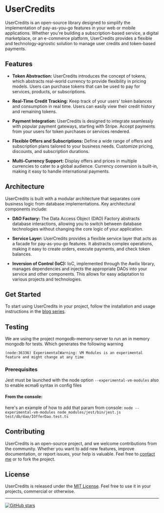 # UserCredits

UserCredits is an open-source library designed to simplify the implementation of pay-as-you-go features in your web or mobile applications. Whether you're building a subscription-based service, a digital marketplace, or an e-commerce platform, UserCredits provides a flexible and technology-agnostic solution to manage user credits and token-based payments.

## Features

- **Token Abstraction:** UserCredits introduces the concept of tokens, which abstracts real-world currency to provide flexibility in pricing models. Users can purchase tokens that can be used to pay for services, products, or subscriptions.

- **Real-Time Credit Tracking:** Keep track of your users' token balances and consumption in real time. Users can easily view their credit history and remaining tokens.

- **Payment Integration:** UserCredits is designed to integrate seamlessly with popular payment gateways, starting with Stripe. Accept payments from your users for token purchases or services rendered.

- **Flexible Offers and Subscriptions:** Define a wide range of offers and subscription plans tailored to your business needs. Customize pricing, discounts, and subscription durations.

- **Multi-Currency Support:** Display offers and prices in multiple currencies to cater to a global audience. Currency conversion is built-in, making it easy to handle international payments.

## Architecture

UserCredits is built with a modular architecture that separates core business logic from database implementations. Key architectural components include:

- **DAO Factory:** The Data Access Object (DAO) Factory abstracts database interactions, allowing you to switch between database technologies without changing the core logic of your application.

- **Service Layer:** UserCredits provides a flexible service layer that acts as a facade for pay-as-you-go features. It abstracts complex operations, making it easy to create orders, execute payments, and check token balances.

- **Inversion of Control (IoC):** IoC, implemented through the Awilix library, manages dependencies and injects the appropriate DAOs into your service and other components. This allows for easy adaptation to various projects and technologies.

## Get Started

To start using UserCredits in your project, follow the installation and usage instructions in the [blog series](https://dev.to/zhamdi/architecting-pay-as-you-go-magic-usercredits-winning-formula-4ace).

## Testing
We are using the project mongodb-memory-server to run an in memory mongodb for tests. Which generates the following warning

`(node:36336) ExperimentalWarning: VM Modules is an experimental feature and might change at any time`

### Prerequisites
Jest must be launched with the node option `--experimental-vm-modules` also to enable ecma6 syntax in config files
#### From the console:
here's an example of how to add that param from console:
`node --experimental-vm-modules node_modules/jest/bin/jest.js test/db/dao/IOfferDao.test.ts`

## Contributing

UserCredits is an open-source project, and we welcome contributions from the community. Whether you want to add new features, improve documentation, or report issues, your help is valuable. Feel free to [contact me](https://twitter.com/zhamdi) or to fork the project.

## License

UserCredits is released under the [MIT License](#). Feel free to use it in your projects, commercial or otherwise.

---

[![GitHub stars](https://img.shields.io/github/stars/ziedHamdi/UserCredits?style=social)](https://github.com/ziedHamdi/UserCredits/stargazers)
